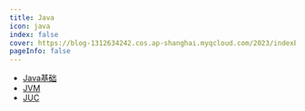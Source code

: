 ```yaml
---
title: Java
icon: java
index: false
cover: https://blog-1312634242.cos.ap-shanghai.myqcloud.com/2023/indexbg.jpg
pageInfo: false
---
```

- [Java基础](1java)
- [JVM](2jvm)
- [JUC](3juc)
